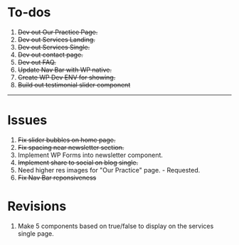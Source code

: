 # To-dos
1. ~~Dev out Our Practice Page.~~
2. ~~Dev out Services Landing.~~
3. ~~Dev out Services Single.~~
3. ~~Dev out contact page.~~
4. ~~Dev out FAQ.~~
5. ~~Update Nav Bar with WP native.~~
6. ~~Create WP Dev ENV for showing.~~
7. ~~Build out testimonial slider component~~

---

# Issues
1. ~~Fix slider bubbles on home page.~~
2. ~~Fix spacing near newsletter section.~~ 
3. Implement WP Forms into newsletter component.
4. ~~Implement share to social on blog single.~~
5. Need higher res images for "Our Practice" page. - Requested.
6. ~~Fix Nav Bar reponsiveness~~


# Revisions
1. Make 5 components based on true/false to display on the services single page.

